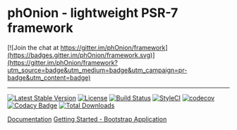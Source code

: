 # phOnion - lightweight PSR-7 framework

[![Join the chat at https://gitter.im/phOnion/framework](https://badges.gitter.im/phOnion/framework.svg)](https://gitter.im/phOnion/framework?utm_source=badge&utm_medium=badge&utm_campaign=pr-badge&utm_content=badge)

----

[![Latest Stable Version](https://poser.pugx.org/onion/framework/v/stable)](https://packagist.org/packages/onion/framework)
[![License](https://poser.pugx.org/onion/framework/license)](https://packagist.org/packages/onion/framework)
[![Build Status](https://travis-ci.org/phOnion/framework.svg?branch=develop)](https://travis-ci.org/phOnion/framework)
[![StyleCI](https://styleci.io/repos/66286844/shield)](https://styleci.io/repos/66286844)
[![codecov](https://codecov.io/gh/phOnion/framework/branch/master/graph/badge.svg)](https://codecov.io/gh/phOnion/framework)
[![Codacy Badge](https://api.codacy.com/project/badge/Grade/41629a45187c411aa61f6332b4017a93)](https://www.codacy.com/app/daghostman-dimitrov/framework?utm_source=github.com&amp;utm_medium=referral&amp;utm_content=phOnion/framework&amp;utm_campaign=Badge_Grade)
[![Total Downloads](https://poser.pugx.org/onion/framework/downloads)](https://packagist.org/packages/onion/framework)

[Documentation](http://phOnion.github.io/framework)
[Getting Started - Bootstrap Application](https://github.com/phOnion/bootstrap)
